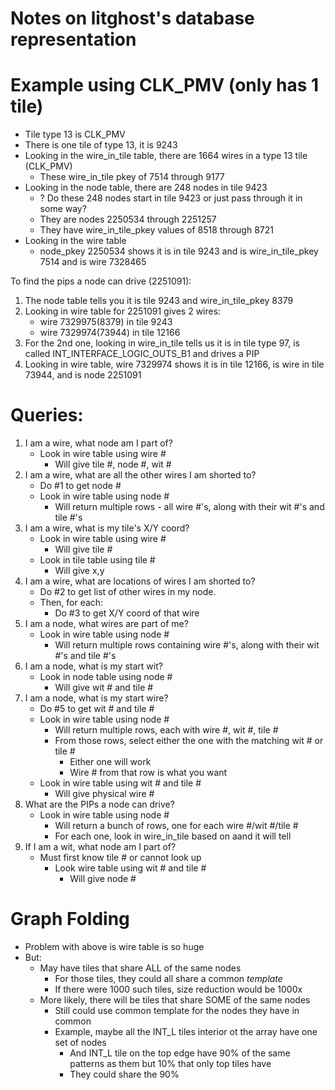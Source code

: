 # Notes on litghost's database representation

# Example using CLK_PMV (only has 1 tile)
- Tile type 13 is CLK_PMV
- There is one tile of type 13, it is 9243
- Looking in the wire_in_tile table, there are 1664 wires in a type 13 tile (CLK_PMV)
    - These wire_in_tile pkey of 7514 through 9177
- Looking in the node table, there are 248 nodes in tile 9423
    - ? Do these 248 nodes start in tile 9423 or just pass through it in some way?
    - They are nodes 2250534 through 2251257
    - They have wire_in_tile_pkey values of 8518 through 8721
- Looking in the wire table
    - node_pkey 2250534 shows it is in tile 9243 and is wire_in_tile_pkey 7514 and is wire 7328465

To find the pips a node can drive (2251091):
1. The node table tells you it is tile 9243 and wire_in_tile_pkey 8379
2. Looking in wire table for 2251091 gives 2 wires:
    - wire 7329975(8379) in tile 9243
    - wire 7329974(73944) in tile 12166
3. For the 2nd one, looking in wire_in_tile tells us it is in tile type 97, is called INT_INTERFACE_LOGIC_OUTS_B1 and drives a PIP
4. Looking in wire table, wire 7329974 shows it is in tile 12166, is wire in tile 73944, and is node 2251091

# Queries:
1. I am a wire, what node am I part of?
    - Look in wire table using wire #
        - Will give tile #, node #, wit #
2. I am a wire, what are all the other wires I am shorted to?
    - Do #1 to get node #
    - Look in wire table using node #
        - Will return multiple rows - all wire #'s, along with their wit #'s and tile #'s
3. I am a wire, what is my tile's X/Y coord?
    - Look in wire table using wire #
        - Will give tile #
    - Look in tile table using tile #
        - Will give x,y
2. I am a wire, what are locations of wires I am shorted to?
    - Do #2 to get list of other wires in my node.  
    - Then, for each:
        - Do #3 to get X/Y coord of that wire
4. I am a node, what wires are part of me?
    - Look in wire table using node #
        - Will return multiple rows containing wire #'s, along with their wit #'s and tile #'s
5. I am a node, what is my start wit?
    - Look in node table using node # 
        - Will give wit # and tile #
6. I am a node, what is my start wire?
    - Do #5 to get wit # and tile #
    - Look in wire table using node # 
        - Will return multiple rows, each with wire #, wit #, tile #
        - From those rows, select either the one with the matching wit # or tile # 
            - Either one will work
            - Wire # from that row is what you want
    - Look in wire table using wit # and tile #
        - Will give physical wire #
7. What are the PIPs a node can drive?
    - Look in wire table using node # 
        - Will return a bunch of rows, one for each wire #/wit #/tile #
        - For each one, look in wire_in_tile based on aand it will tell
8. If I am a wit, what node am I part of?
    - Must first know tile # or cannot look up
        - Look wire table using wit # and tile #
            - Will give node #

# Graph Folding
- Problem with above is wire table is so huge
- But:
    - May have tiles that share ALL of the same nodes
        - For those tiles, they could all share a common *template* 
        - If there were 1000 such tiles, size reduction would be 1000x
    - More likely, there will be tiles that share SOME of the same nodes
        - Still could use common template for the nodes they have in common
        - Example, maybe all the INT_L tiles interior ot the array have one set of nodes
            - And INT_L tile on the top edge have 90% of the same patterns as them but 10% that only top tiles have
            - They could share the 90%